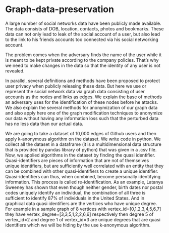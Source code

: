 # Graph-data-preservation



A large number of social networks data have been publicly made available. The data consists of DOB, location, contacts, photos and bookmarks. These data can not only lead to leak of the social account of a user, but also lead to the link to his friends accounts too connected via his social networking account.

The problem comes when the adversary finds the name of the user while it is meant to be kept private according to the company policies. That’s why we need to make changes in the data so that the identity of any user is not revealed.

In parallel, several definitions and methods have been proposed to protect user privacy when publicly releasing these data. But here we use or represent the social network data via graph data consisting of user accounts as the nodes and links as edges. We explain the base of methods an adversary uses for the identification of these nodes before he attacks. We also explain the several methods for anonymization of our graph data and also apply here one of the graph modification techniques to anonymize our data without having any information loss such that the perturbed data has no less data than our actual data.
 


We are going to take a dataset of 10,000 edges of Github users and then apply k-anonymous algorithm on the dataset. We write code in python. We collect all the dataset in a dataframe (it is a multidimensional data structure that is provided by pandas library of python) that was given in a .csv file. Now, we applied algorithms in the dataset by finding the quasi identifier. Quasi-identifiers are pieces of information that are not of themselves unique identifiers, but are sufficiently well correlated with an entity that they can be combined with other quasi-identifiers to create a unique identifier. Quasi-identifiers can thus, when combined, become personally identifying information. This process is called re-identification. As an example, Latanya Sweeney has shown that even though neither gender, birth dates nor postal codes uniquely identify an individual, the combination of all three is sufficient to identify 87% of individuals in the United States. And in graphical data quasi identifiers are the vertices who have unique degree. For example in a sample graph of 8 vertices with vertex_id=[0,1,2,3,4,5,6,7] they have vertex_degree=[3,3,5,1,2,2,6,6] respectively then degree 5 of vertex_id=2 and degree 1 of vertex_id=3 are unique degrees that are quasi identifiers which we will be hiding by the use k-anonymous algorithm.   


